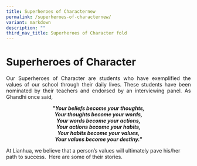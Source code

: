 ```yaml
---
title: Superheroes of Characternew
permalink: /superheroes-of-characternew/
variant: markdown
description: ""
third_nav_title: Superheroes of Character fold
---
```

# Superheroes of Character


<p style="text-align: justify;">Our Superheroes of Character are students who have exemplified the values of our school through their daily lives. These students have been nominated by their teachers and endorsed by an interviewing panel. As Ghandhi once said,</p>

<center><i><b>"Your beliefs become your thoughts,<br>Your thoughts become your words,<br>Your words become your actions,<br>Your actions become your habits,<br>Your habits become your values,<br>Your values become your destiny."</b></i></center>

At Lianhua, we believe that a person’s values will ultimately pave his/her path to success. &nbsp;Here are some of their stories.